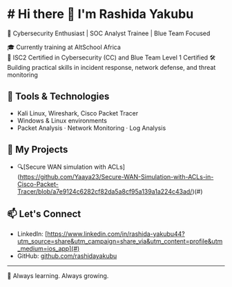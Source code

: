# # Hi there 👋 I'm Rashida Yakubu

🔐 Cybersecurity Enthusiast | SOC Analyst Trainee | Blue Team Focused  

🎓 Currently training at AltSchool Africa   
📜 ISC2 Certified in Cybersecurity (CC)  and Blue Team Level 1 Certified
🛠️ Building practical skills in incident response, network defense, and threat monitoring  

## 🧰 Tools & Technologies
- Kali Linux, Wireshark, Cisco Packet Tracer   
- Windows & Linux environments  
- Packet Analysis · Network Monitoring · Log Analysis  

## 📁 My Projects
- 🔍[Secure WAN simulation with ACLs] (https://github.com/Yaaya23/Secure-WAN-Simulation-with-ACLs-in-Cisco-Packet-Tracer/blob/a7e9124c6282cf82da5a8cf95a139a1a224c43ad/)(#) 

## 📫 Let's Connect
- LinkedIn: [https://www.linkedin.com/in/rashida-yakubu44?utm_source=share&utm_campaign=share_via&utm_content=profile&utm_medium=ios_app](#)
- GitHub: [github.com/rashidayakubu](https://github.com/rashidayakubu)

---
🌱 Always learning. Always growing.
